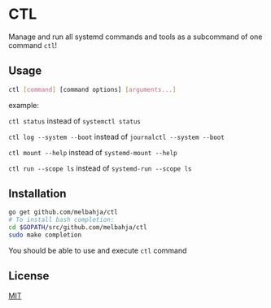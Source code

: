 # CTL
Manage and run all systemd commands and tools as a subcommand of one command `ctl`!

## Usage
```bash
ctl [command] [command options] [arguments...]
```
example:

`ctl status` instead of `systemctl status` 

`ctl log --system --boot` instead of `journalctl --system --boot` 

`ctl mount --help` instead of `systemd-mount --help`

`ctl run --scope ls` instead of `systemd-run --scope ls`

## Installation

```bash
go get github.com/melbahja/ctl
# To install bash completion:
cd $GOPATH/src/github.com/melbahja/ctl
sudo make completion
```
You should be able to use and execute `ctl` command

## License
[MIT](https://github.com/melbahja/ctl/blob/master/LICENSE)
